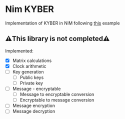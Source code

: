 # Nim KYBER
Implementation of KYBER in NIM
following [this](https://crypto.stackexchange.com/questions/103754/kyber-and-dilithium-explained-to-primary-school-students) example
## ⚠️This library is not completed⚠️
Implemented:
- [x] Matrix calculations
- [x] Clock arithmetic
- [ ] Key generation
  - [ ] Public keys
  - [ ] Private key
- [ ] Message - encryptable
  - [ ] Message to encryptable conversion
  - [ ] Encryptable to message conversion
- [ ] Message encryption
- [ ] Message decryption
